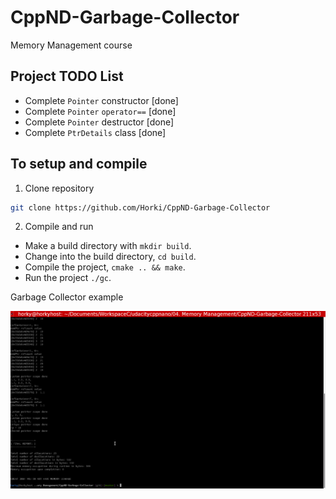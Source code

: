 # CppND-Garbage-Collector

Memory Management course

## Project TODO List

- Complete `Pointer` constructor  [done]
- Complete `Pointer` `operator==` [done]
- Complete `Pointer` destructor   [done]
- Complete `PtrDetails` class     [done]

## To setup and compile

1. Clone repository

```bash
git clone https://github.com/Horki/CppND-Garbage-Collector
```

2. Compile and run

- Make a build directory with `mkdir build`.
- Change into the build directory, `cd build`.
- Compile the project, `cmake .. && make`.
- Run the project `./gc`.

Garbage Collector example

![Garbage Collector](img/GarbageCollector.png)